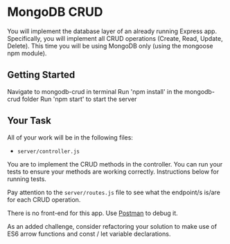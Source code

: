 # MongoDB CRUD

You will implement the database layer of an already running Express app. Specifically, you will implement all CRUD operations (Create, Read, Update, Delete). This time you will be using MongoDB only (using the mongoose npm module).

## Getting Started

Navigate to mongodb-crud in terminal
Run 'npm install' in the mongodb-crud folder
Run 'npm start' to start the server

## Your Task

All of your work will be in the following files:

- `server/controller.js`

You are to implement the CRUD methods in the controller. You can run your tests to ensure your methods are working correctly. Instructions below for running tests.

Pay attention to the `server/routes.js` file to see what the endpoint/s is/are for each CRUD operation.

There is no front-end for this app. Use [Postman](https://www.getpostman.com/) to debug it.

As an added challenge, consider refactoring your solution to make use of ES6 arrow functions and const / let variable declarations.
